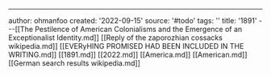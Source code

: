 ---
author: ohmanfoo
created: '2022-09-15'
source: '#todo'
tags: ''
title: '1891'
---[[The Pestilence of American Colonialisms and the Emergence of an Exceptionalist Identity.md]]
[[Reply of the zaporozhian cossacks wikipedia.md]]
[[EVERyHING PROMISED HAD BEEN INCLUDED IN THE WRITING.md]]
[[1891.md]]
[[2022.md]]
[[America.md]]
[[American.md]]
[[German search results wikipedia.md]]

